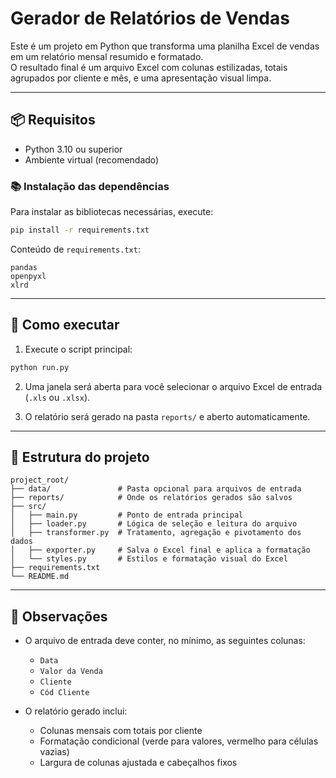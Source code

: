 # Gerador de Relatórios de Vendas

Este é um projeto em Python que transforma uma planilha Excel de vendas em um relatório mensal resumido e formatado.  
O resultado final é um arquivo Excel com colunas estilizadas, totais agrupados por cliente e mês, e uma apresentação visual limpa.

---

## 📦 Requisitos

- Python 3.10 ou superior
- Ambiente virtual (recomendado)

### 📚 Instalação das dependências

Para instalar as bibliotecas necessárias, execute:

```bash
pip install -r requirements.txt
```

Conteúdo de `requirements.txt`:

```
pandas
openpyxl
xlrd
```

---

## 🚀 Como executar

1. Execute o script principal:

```bash
python run.py
```

2. Uma janela será aberta para você selecionar o arquivo Excel de entrada (`.xls` ou `.xlsx`).

3. O relatório será gerado na pasta `reports/` e aberto automaticamente.

---

## 📁 Estrutura do projeto

```
project_root/
├── data/               # Pasta opcional para arquivos de entrada
├── reports/            # Onde os relatórios gerados são salvos
├── src/
│   ├── main.py         # Ponto de entrada principal
│   ├── loader.py       # Lógica de seleção e leitura do arquivo
│   ├── transformer.py  # Tratamento, agregação e pivotamento dos dados
│   ├── exporter.py     # Salva o Excel final e aplica a formatação
│   └── styles.py       # Estilos e formatação visual do Excel
├── requirements.txt
└── README.md
```

---

## 📝 Observações

- O arquivo de entrada deve conter, no mínimo, as seguintes colunas:
  - `Data`
  - `Valor da Venda`
  - `Cliente`
  - `Cód Cliente`

- O relatório gerado inclui:
  - Colunas mensais com totais por cliente
  - Formatação condicional (verde para valores, vermelho para células vazias)
  - Largura de colunas ajustada e cabeçalhos fixos
